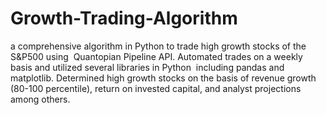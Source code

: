 # Growth-Trading-Algorithm
 a comprehensive algorithm in Python to trade high growth stocks of the S&amp;P500 using  Quantopian Pipeline API. Automated trades on a weekly basis and utilized several libraries in Python  including pandas and matplotlib. Determined high growth stocks on the basis of revenue growth  (80-100 percentile), return on invested capital, and analyst projections among others.  
